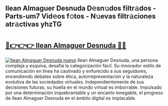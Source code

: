 ## Ilean Almaguer Desnuda D𝚎sn𝚞dos filtr𝚊dos - Parts-um7 Vid𝚎os f𝚘tos - N𝚞evas filtr𝚊ciones atr𝚊ctivas yhzTG

# <h2><a href="http://mb8ubc1.tromn.icu/?c=Ilean+Almaguer+Desnuda">🔗👉👉👉 Ilean Almaguer Desnuda 🔗🔗</a></h2>

[![Ilean Almaguer Desnuda nuevo](https://i.imgur.com/pEAQMta.gif)](http://mb8ubc1.tromn.icu/?c=Ilean+Almaguer+Desnuda)
Ilean Almaguer Desnuda, una persona compleja y esquiva, desafía la categorización fácil. Su innovador estilo de comunicación en línea ha cautivado y enfurecido a sus seguidores, encendiendo debates sobre ética, autorrepresentación y la naturaleza evolutiva de las sociedades virtuales. Independientemente de sus decisiones futuras, su huella en el mundo virtual es imborrable. Impulsado por una determinación inquebrantable y un encanto innegable, el progreso de Ilean Almaguer Desnuda en el ámbito digital es implacable.

